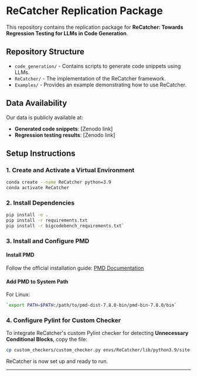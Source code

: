 # ReCatcher Replication Package

This repository contains the replication package for **ReCatcher: Towards Regression Testing for LLMs in Code Generation**.

## Repository Structure

- `code_generation/` - Contains scripts to generate code snippets using LLMs.
- `ReCatcher/` - The implementation of the ReCatcher framework.
- `Examples/` - Provides an example demonstrating how to use ReCatcher.

## Data Availability

Our data is publicly available at:
- **Generated code snippets**: [Zenodo link]
- **Regression testing results**: [Zenodo link]

## Setup Instructions

### 1. Create and Activate a Virtual Environment
```bash
conda create --name ReCatcher python=3.9
conda activate ReCatcher
```
### 2. Install Dependencies

```bash
pip install -e .
pip install -r requirements.txt
pip install -r bigcodebench_requirements.txt` 
```
### 3. Install and Configure PMD

#### Install PMD

Follow the official installation guide: [PMD Documentation](https://pmd.github.io/pmd/pmd_userdocs_cpd)

#### Add PMD to System Path

For Linux:
```bash
`export PATH=$PATH:/path/to/pmd-dist-7.8.0-bin/pmd-bin-7.8.0/bin` 
```
### 4. Configure Pylint for Custom Checker

To integrate ReCatcher's custom Pylint checker for detecting **Unnecessary Conditional Blocks**, copy the file:

```bash 
cp custom_checkers/custom_checker.py envs/ReCatcher/lib/python3.9/site-packages/pylint/checkers/` 
```

ReCatcher is now set up and ready to run.

----------
